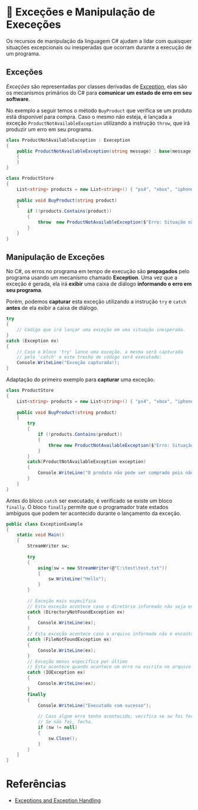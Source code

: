 # 🛑 Exceções e Manipulação de Execeções

Os recursos de manipulação da linguagem C# ajudam a lidar com quaisquer situações excepcionais ou inesperadas que ocorram
durante a execução de um programa.

## Exceções
*Exceções* são representadas por classes derivadas de [Exception](https://docs.microsoft.com/en-us/dotnet/api/system.exception?view=netcore-3.1), elas são os mecanismos primários do C# para **comunicar um estado de erro em seu software**. 

No exemplo a seguir temos o método `BuyProduct` que verifica se um produto está disponível para compra. Caso o mesmo não esteja,
é lançada a exceção `ProductNotAvailableException` utilizando a instrução `throw`, que irá produzir um erro em seu programa.
```C#
class ProductNotAvailableException : Exeception
{
    public ProductNotAvailableException(string message) : base(message)
    {
    }
}

class ProductStore
{
    List<string> products = new List<string>() { "ps4", "xbox", "iphone 10" };
    
    public void BuyProduct(string product)
    {
        if (!products.Contains(product))
        {
            throw  new ProductNotAvailableException($"Erro: Situação não esperada, o produto não existe!");
        }
    }
}
```

## Manipulação de Exceções
No C#, os erros no programa em tempo de execução são **propagados** pelo programa usando um mecanismo chamado **Exception**. Uma vez que a exceção é gerada,
ela irá **exibir** uma caixa de diálogo **informando o erro em seu programa**.

Porém, podemos **capturar** esta exceção utilizando a instrução `try` e `catch` **antes** de ela exibir a caixa de diálogo.

```C#
try
{
    // Código que irá lançar uma exceção em uma situação inesperada.
}
catch (Exception ex)
{
    // Caso o bloco 'try' lance uma exceção, a mesma será capturada
    // pelo 'catch' e este trecho de código será executado:
    Console.WriteLine("Exceção capturada!);
}
```

Adaptação do primeiro exemplo para **capturar** uma exceção.

```C#
class ProductStore
{
    List<string> products = new List<string>() { "ps4", "xbox", "iphone 10" };
    
    public void BuyProduct(string product)
    {
        try
        {
            if (!products.Contains(product))
            {
                throw new ProductNotAvailableException($"Erro: Situação não esperada, o produto não existe!");
            }
        }
        catch(ProductNotAvailableException exception)
        {
            Console.WriteLine("O produto não pode ser comprado pois não está disponível");
        }
    }
}
```


Antes do bloco `catch` ser executado, é verificado se existe um bloco `finally`. O bloco `finally` permite que o programador
trate estados ambíguos que podem ter acontecido durante o lançamento da exceção.
```C#
public class ExceptionExample
{
    static void Main()
    {
        StreamWriter sw;
        
        try
        {
            using(sw = new StreamWriter(@"C:\test\test.txt"))
            {
                sw.WriteLine("Hello");
            }
        }
        
        // Exceção mais específica
        // Esta exceção acontece caso o diretório informado não seja encontrado.
        catch (DirectoryNotFoundException ex)
        {
            Console.WriteLine(ex);
        }
        // Esta exceção acontece caso o arquivo informado não é encontrado.
        catch (FileNotFoundException ex)
        {
            Console.WriteLine(ex);
        }
        // Exceção menos específica por último
        // Esta acontece quando acontece um erro na escrita no arquivo informado.
        catch (IOException ex)
        {
            Console.WriteLine(ex);
        }
        finally
        {
            Console.WriteLine("Executado com sucesso");
            
            // Caso algum erro tenha acontecido, verifica se sw foi fechado.
            // Se não foi, fecha.
            if (sw != null)
            {
                sw.Close();
            }
        }
    }
}
```

# Referências

* [Exceptions and Exception Handling](https://docs.microsoft.com/en-us/dotnet/csharp/programming-guide/exceptions/)